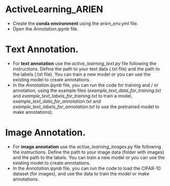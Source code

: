 # ActiveLearning_ARIEN

- Create the **conda environment** using the *arien_env.yml* file.
- Open the *Annotation.ipynb* file.

# Τext Annotation.
- For **text annotation** use the *active_learning_text.py* file following the instructions. Define the path to your text data (.txt file) and the path to the labels (.txt file). You can train a new model or you can use the existing model to create annotations.
- In the *Annotation.ipynb* file, you can run the code for training and / or annotation, using the example files (*example_text_data_for_training.txt* and *example_text_labels_for_training.txt* to train a model, *example_text_data_for_annotation.txt* and *example_text_labels_for_annotation.txt* to use the pretrained model to make annotations).


# Image Annotation.
- For **image annotation** use the *active_learning_images.py* file following the instructions. Define the path to your image data (folder with images) and the path to the labels. You can train a new model or you can use the existing model to create annotations.
- In the *Annotation.ipynb* file, you can run the code to load the CIFAR-10 dataset (for images), and use the data to train the model or make annotations.
